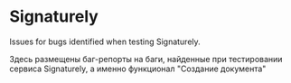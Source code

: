 # Signaturely
Issues for bugs identified when testing Signaturely. 

Здесь размещены баг-репорты на баги, найденные при тестировании сервиса Signaturely, а именно функционал "Создание документа"
